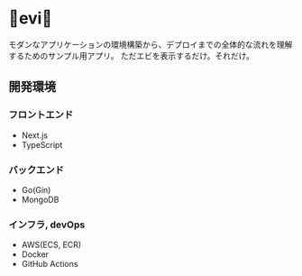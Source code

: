 # 🦐evi🦐

モダンなアプリケーションの環境構築から、デプロイまでの全体的な流れを理解するためのサンプル用アプリ。
ただエビを表示するだけ。それだけ。

## 開発環境

### フロントエンド
 - Next.js
 - TypeScript

### バックエンド
 - Go(Gin)
 - MongoDB

### インフラ, devOps
 - AWS(ECS, ECR)
 - Docker
 - GitHub Actions
<!-- lamda, EC2, ECS, ElasticBeansTalk -->

